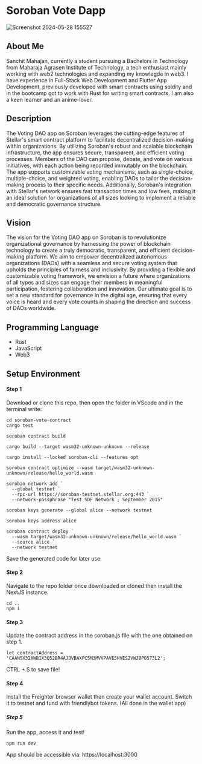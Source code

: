 # Soroban Vote Dapp

![Screenshot 2024-05-28 155527](https://github.com/SanchitMahajan236/Soroban_Voting_Dapp/assets/116559051/3f14105e-624d-4592-828e-705341239c9b)

## About Me

Sanchit Mahajan, currently a student pursuing a Bachelors in Technology from Maharaja Agrasen Institute of Technology, a tech enthusiast mainly working with web2 technologies and expanding my knowlegde in web3. I have experience in Full-Stack Web Development and Flutter App Development, previously developed with smart contracts using soldity and in the bootcamp got to work with Rust for writing smart contracts. I am also a keen learner and an anime-lover.

## Description

The Voting DAO app on Soroban leverages the cutting-edge features of Stellar's smart contract platform to facilitate decentralized decision-making within organizations. By utilizing Soroban's robust and scalable blockchain infrastructure, the app ensures secure, transparent, and efficient voting processes. Members of the DAO can propose, debate, and vote on various initiatives, with each action being recorded immutably on the blockchain. The app supports customizable voting mechanisms, such as single-choice, multiple-choice, and weighted voting, enabling DAOs to tailor the decision-making process to their specific needs. Additionally, Soroban's integration with Stellar's network ensures fast transaction times and low fees, making it an ideal solution for organizations of all sizes looking to implement a reliable and democratic governance structure. 

## Vision

The vision for the Voting DAO app on Soroban is to revolutionize organizational governance by harnessing the power of blockchain technology to create a truly democratic, transparent, and efficient decision-making platform. We aim to empower decentralized autonomous organizations (DAOs) with a seamless and secure voting system that upholds the principles of fairness and inclusivity. By providing a flexible and customizable voting framework, we envision a future where organizations of all types and sizes can engage their members in meaningful participation, fostering collaboration and innovation. Our ultimate goal is to set a new standard for governance in the digital age, ensuring that every voice is heard and every vote counts in shaping the direction and success of DAOs worldwide.

## Programming Language

- Rust
- JavaScript
- Web3

## Setup Environment

<h4>Step 1</h4>

Download or clone this repo, then open the folder in VScode and in the terminal write:
```shell
cd soroban-vote-contract
cargo test
```
```shell
soroban contract build
```
```shell
cargo build --target wasm32-unknown-unknown --release
```
```shell
cargo install --locked soroban-cli --features opt
```
```shell
soroban contract optimize --wasm target/wasm32-unknown-unknown/release/hello_world.wasm
```
```shell
soroban network add `
  --global testnet `
  --rpc-url https://soroban-testnet.stellar.org:443 `
  --network-passphrase "Test SDF Network ; September 2015"
```
```shell
soroban keys generate --global alice --network testnet
```
```shell
soroban keys address alice
```
```shell
soroban contract deploy `
  --wasm target/wasm32-unknown-unknown/release/hello_world.wasm `
  --source alice `
  --network testnet
```
Save the generated code for later use.

<h4>Step 2</h4>

Navigate to the repo folder once downloaded or cloned then install the NextJS instance.

```shell
cd ..
npm i
```

<h4>Step 3</h4>

Update the contract address in the soroban.js file with the one obtained on step 1. 

```shell
let contractAddress = 'CAAN5X32XWBIX3Q52BR4AJDVBAXPC5M3MVVPAVE5HVES2VWJBPO573L2';
```

CTRL + S to save file!

<h4>Step 4</h4>

Install the Freighter browser wallet then create your wallet account. Switch it to testnet and fund with friendlybot tokens. (All done in the wallet app)

<h5>Step 5</h5>

Run the app, access it and test!

```shell
npm run dev
```

App should be accessible via: https://localhost:3000
